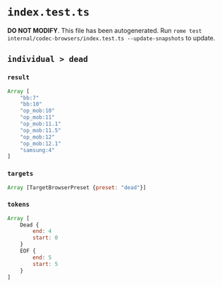 # `index.test.ts`

**DO NOT MODIFY**. This file has been autogenerated. Run `rome test internal/codec-browsers/index.test.ts --update-snapshots` to update.

## `individual > dead`

### `result`

```javascript
Array [
	"bb:7"
	"bb:10"
	"op_mob:10"
	"op_mob:11"
	"op_mob:11.1"
	"op_mob:11.5"
	"op_mob:12"
	"op_mob:12.1"
	"samsung:4"
]
```

### `targets`

```javascript
Array [TargetBrowserPreset {preset: "dead"}]
```

### `tokens`

```javascript
Array [
	Dead {
		end: 4
		start: 0
	}
	EOF {
		end: 5
		start: 5
	}
]
```
